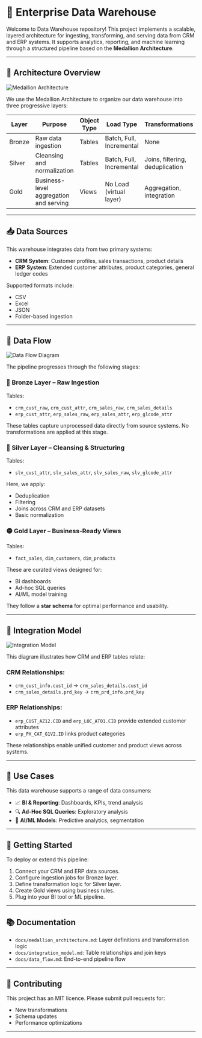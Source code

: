 # 🏢 Enterprise Data Warehouse

Welcome to Data Warehouse repository! This project implements a scalable, layered architecture for ingesting, 
transforming, and serving data from CRM and ERP systems. It supports analytics, reporting, and machine learning through a structured pipeline based on the **Medallion Architecture**.

---

## 🧱 Architecture Overview

![Medallion Architecture](attachments/CnFwJ8tKq1X977kG8WpmA.jpeg)

We use the Medallion Architecture to organize our data warehouse into three progressive layers:

| Layer   | Purpose                                | Object Type | Load Type                  | Transformations                          | Data Model         |
|---------|----------------------------------------|-------------|----------------------------|------------------------------------------|--------------------|
| Bronze  | Raw data ingestion                     | Tables      | Batch, Full, Incremental   | None                                     | Raw (No model)     |
| Silver  | Cleansing and normalization            | Tables      | Batch, Full, Incremental   | Joins, filtering, deduplication          | Normalized         |
| Gold    | Business-level aggregation and serving | Views       | No Load (virtual layer)    | Aggregation, integration                 | Star Schema, Aggregated |

---

## 📥 Data Sources

This warehouse integrates data from two primary systems:

- **CRM System**: Customer profiles, sales transactions, product details
- **ERP System**: Extended customer attributes, product categories, general ledger codes

Supported formats include:
- CSV
- Excel
- JSON
- Folder-based ingestion

---

## 🔄 Data Flow

![Data Flow Diagram](attachments/7hzLsKRrSV43DCP9XnVJV.png)

The pipeline progresses through the following stages:

### 🔹 Bronze Layer – Raw Ingestion
Tables:
- `crm_cust_raw`, `crm_cust_attr`, `crm_sales_raw`, `crm_sales_details`
- `erp_cust_attr`, `erp_sales_raw`, `erp_sales_attr`, `erp_glcode_attr`

These tables capture unprocessed data directly from source systems. No transformations are applied at this stage.

### 🔸 Silver Layer – Cleansing & Structuring
Tables:
- `slv_cust_attr`, `slv_sales_attr`, `slv_sales_raw`, `slv_glcode_attr`

Here, we apply:
- Deduplication
- Filtering
- Joins across CRM and ERP datasets
- Basic normalization

### 🟡 Gold Layer – Business-Ready Views
Tables:
- `fact_sales`, `dim_customers`, `dim_products`

These are curated views designed for:
- BI dashboards
- Ad-hoc SQL queries
- AI/ML model training

They follow a **star schema** for optimal performance and usability.

---

## 🔗 Integration Model

![Integration Model](attachments/P9RN3ri6CC7TsHP5sCyeq.jpeg)

This diagram illustrates how CRM and ERP tables relate:

### CRM Relationships:
- `crm_cust_info.cust_id` → `crm_sales_details.cust_id`
- `crm_sales_details.prd_key` → `crm_prd_info.prd_key`

### ERP Relationships:
- `erp_CUST_AZ12.CID` and `erp_LOC_AT01.CID` provide extended customer attributes
- `erp_PX_CAT_G1V2.ID` links product categories

These relationships enable unified customer and product views across systems.

---

## 🎯 Use Cases

This data warehouse supports a range of data consumers:
- 📈 **BI & Reporting**: Dashboards, KPIs, trend analysis
- 🔍 **Ad-Hoc SQL Queries**: Exploratory analysis
- 🤖 **AI/ML Models**: Predictive analytics, segmentation

---

## 🚀 Getting Started

To deploy or extend this pipeline:
1. Connect your CRM and ERP data sources.
2. Configure ingestion jobs for Bronze layer.
3. Define transformation logic for Silver layer.
4. Create Gold views using business rules.
5. Plug into your BI tool or ML pipeline.

---

## 📚 Documentation

- `docs/medallion_architecture.md`: Layer definitions and transformation logic
- `docs/integration_model.md`: Table relationships and join keys
- `docs/data_flow.md`: End-to-end pipeline flow

---

## 🙌 Contributing

This project has an MIT licence. Please submit pull requests for:
- New transformations
- Schema updates
- Performance optimizations

---
